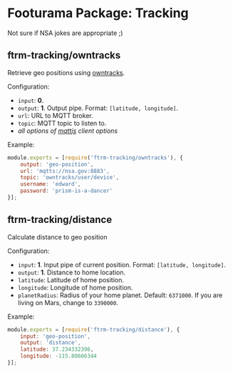 # Footurama Package: Tracking

Not sure if NSA jokes are appropriate ;)

## ftrm-tracking/owntracks

Retrieve geo positions using [owntracks](https://github.com/owntracks).

Configuration:

 * ```input```: **0**.
 * ```output```: **1**. Output pipe. Format: ```[latitude, longitude]```.
 * ```url```: URL to MQTT broker.
 * ```topic```: MQTT topic to listen to.
 * *all options of [mqttjs](https://github.com/mqttjs/MQTT.js#client) client options*

Example:

```js
module.exports = [require('ftrm-tracking/owntracks'), {
	output: 'geo-position',
	url: 'mqtts://nsa.gov:8883',
	topic: 'owntracks/user/device',
	username: 'edward',
	password: 'prism-is-a-dancer'
}];
```

## ftrm-tracking/distance

Calculate distance to geo position

Configuration:

 * ```input```: **1**. Input pipe of current position. Format: ```[latitude, longitude]```.
 * ```output```: **1**. Distance to home location.
 * ```latitude```: Latitude of home position.
 * ```longitude```: Longitude of home position.
 * ```planetRadius```: Radius of your home planet. Default: ```6371000```. If you are living on Mars, change to ```3390000```.

Example:

```js
module.exports = [require('ftrm-tracking/distance'), {
	input: 'geo-position',
	output: 'distance',
	latitude: 37.234332396,
	longitude: -115.80666344
}];
```
